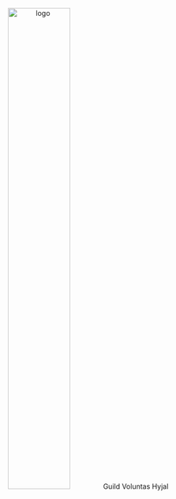 <p align="center">
  <img src="https://voluntashyjal.github.io/Voluntas.io/assets/images/GaleryImg/Logo.png" alt="logo" width="50%" />
  Guild Voluntas Hyjal
</p>
